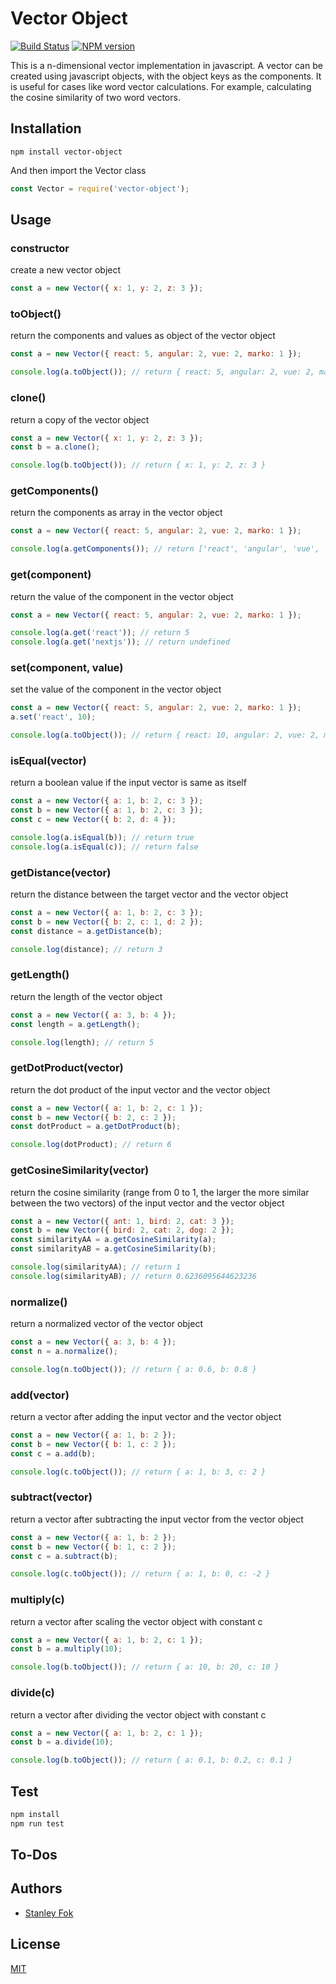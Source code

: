 Vector Object
=======

[![Build Status](https://travis-ci.org/stanleyfok/vector-object.png?branch=master)](https://travis-ci.org/stanleyfok/vector-object)
[![NPM version](https://img.shields.io/npm/v/vector-object.svg)](https://www.npmjs.com/package/vector-object)

This is a n-dimensional vector implementation in javascript. A vector can be created using javascript objects, with the object keys as the components. It is useful for cases like word vector calculations. For example, calculating the cosine similarity of two word vectors.

## Installation

`npm install vector-object`

And then import the Vector class
```js
const Vector = require('vector-object');
```

## Usage

### constructor

create a new vector object
```js
const a = new Vector({ x: 1, y: 2, z: 3 });
```

### toObject()

return the components and values as object of the vector object
```js
const a = new Vector({ react: 5, angular: 2, vue: 2, marko: 1 });

console.log(a.toObject()); // return { react: 5, angular: 2, vue: 2, marko: 1 }
```

### clone()

return a copy of the vector object
```js
const a = new Vector({ x: 1, y: 2, z: 3 });
const b = a.clone();

console.log(b.toObject()); // return { x: 1, y: 2, z: 3 }
```

### getComponents()

return the components as array in the vector object
```js
const a = new Vector({ react: 5, angular: 2, vue: 2, marko: 1 });

console.log(a.getComponents()); // return ['react', 'angular', 'vue', 'marko']
```

### get(component)

return the value of the component in the vector object
```js
const a = new Vector({ react: 5, angular: 2, vue: 2, marko: 1 });

console.log(a.get('react')); // return 5
console.log(a.get('nextjs')); // return undefined
```

### set(component, value)

set the value of the component in the vector object
```js
const a = new Vector({ react: 5, angular: 2, vue: 2, marko: 1 });
a.set('react', 10);

console.log(a.toObject()); // return { react: 10, angular: 2, vue: 2, marko: 1 }
```

### isEqual(vector)

return a boolean value if the input vector is same as itself
```js
const a = new Vector({ a: 1, b: 2, c: 3 });
const b = new Vector({ a: 1, b: 2, c: 3 });
const c = new Vector({ b: 2, d: 4 });

console.log(a.isEqual(b)); // return true
console.log(a.isEqual(c)); // return false
```

### getDistance(vector)

return the distance between the target vector and the vector object
```js
const a = new Vector({ a: 1, b: 2, c: 3 });
const b = new Vector({ b: 2, c: 1, d: 2 });
const distance = a.getDistance(b);

console.log(distance); // return 3
```

### getLength()

return the length of the vector object
```js
const a = new Vector({ a: 3, b: 4 });
const length = a.getLength();

console.log(length); // return 5
```

### getDotProduct(vector)

return the dot product of the input vector and the vector object
```js
const a = new Vector({ a: 1, b: 2, c: 1 });
const b = new Vector({ b: 2, c: 2 });
const dotProduct = a.getDotProduct(b);

console.log(dotProduct); // return 6
```

### getCosineSimilarity(vector)

return the cosine similarity (range from 0 to 1, the larger the more similar between the two vectors) of the input vector and the vector object
```js
const a = new Vector({ ant: 1, bird: 2, cat: 3 });
const b = new Vector({ bird: 2, cat: 2, dog: 2 });
const similarityAA = a.getCosineSimilarity(a);
const similarityAB = a.getCosineSimilarity(b);

console.log(similarityAA); // return 1
console.log(similarityAB); // return 0.6236095644623236
```

### normalize()

return a normalized vector of the vector object
```js
const a = new Vector({ a: 3, b: 4 });
const n = a.normalize();

console.log(n.toObject()); // return { a: 0.6, b: 0.8 }
```

### add(vector)

return a vector after adding the input vector and the vector object
```js
const a = new Vector({ a: 1, b: 2 });
const b = new Vector({ b: 1, c: 2 });
const c = a.add(b);

console.log(c.toObject()); // return { a: 1, b: 3, c: 2 }
```

### subtract(vector)

return a vector after subtracting the input vector from the vector object
```js
const a = new Vector({ a: 1, b: 2 });
const b = new Vector({ b: 1, c: 2 });
const c = a.subtract(b);

console.log(c.toObject()); // return { a: 1, b: 0, c: -2 }
```

### multiply(c)

return a vector after scaling the vector object with constant c
```js
const a = new Vector({ a: 1, b: 2, c: 1 });
const b = a.multiply(10);

console.log(b.toObject()); // return { a: 10, b: 20, c: 10 }
```

### divide(c)

return a vector after dividing the vector object with constant c
```js
const a = new Vector({ a: 1, b: 2, c: 1 });
const b = a.divide(10);

console.log(b.toObject()); // return { a: 0.1, b: 0.2, c: 0.1 }
```

## Test

```bash
npm install
npm run test
```

## To-Dos

## Authors

  - [Stanley Fok](https://github.com/stanleyfok)

## License

  [MIT](./LICENSE)

